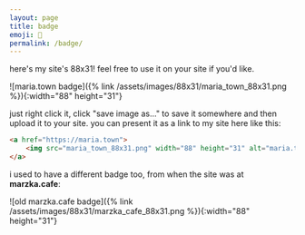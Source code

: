 ```yaml
---
layout: page
title: badge
emoji: 🏅
permalink: /badge/
---
```

here's my site's 88x31! feel free to use it on your site if you'd like.

![maria.town badge]({% link /assets/images/88x31/maria_town_88x31.png %}){:width="88" height="31"}

just right click it, click "save image as..." to save it somewhere and then upload it to your site. you can present it as a link to my site here like this:

```html
<a href="https://maria.town">
    <img src="maria_town_88x31.png" width="88" height="31" alt="maria.town badge">
</a>
```

i used to have a different badge too, from when the site was at **marzka.cafe**:

![old marzka.cafe badge]({% link /assets/images/88x31/marzka_cafe_88x31.png %}){:width="88" height="31"}